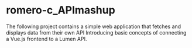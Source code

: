 # romero-c_APImashup
The following project contains a simple web application that fetches and displays data from their own API Introducing basic concepts of connecting a Vue.js frontend to a Lumen API.  
